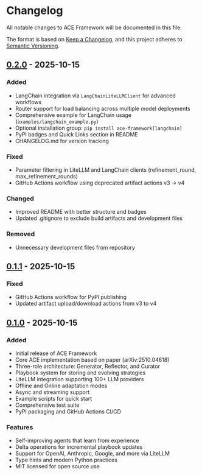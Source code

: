 # Changelog

All notable changes to ACE Framework will be documented in this file.

The format is based on [Keep a Changelog](https://keepachangelog.com/en/1.0.0/),
and this project adheres to [Semantic Versioning](https://semver.org/spec/v2.0.0.html).

## [0.2.0] - 2025-10-15

### Added
- LangChain integration via `LangChainLiteLLMClient` for advanced workflows
- Router support for load balancing across multiple model deployments
- Comprehensive example for LangChain usage (`examples/langchain_example.py`)
- Optional installation group: `pip install ace-framework[langchain]`
- PyPI badges and Quick Links section in README
- CHANGELOG.md for version tracking

### Fixed
- Parameter filtering in LiteLLM and LangChain clients (refinement_round, max_refinement_rounds)
- GitHub Actions workflow using deprecated artifact actions v3 → v4

### Changed
- Improved README with better structure and badges
- Updated .gitignore to exclude build artifacts and development files

### Removed
- Unnecessary development files from repository

## [0.1.1] - 2025-10-15

### Fixed
- GitHub Actions workflow for PyPI publishing
- Updated artifact upload/download actions from v3 to v4

## [0.1.0] - 2025-10-15

### Added
- Initial release of ACE Framework
- Core ACE implementation based on paper (arXiv:2510.04618)
- Three-role architecture: Generator, Reflector, and Curator
- Playbook system for storing and evolving strategies
- LiteLLM integration supporting 100+ LLM providers
- Offline and Online adaptation modes
- Async and streaming support
- Example scripts for quick start
- Comprehensive test suite
- PyPI packaging and GitHub Actions CI/CD

### Features
- Self-improving agents that learn from experience
- Delta operations for incremental playbook updates
- Support for OpenAI, Anthropic, Google, and more via LiteLLM
- Type hints and modern Python practices
- MIT licensed for open source use

[0.2.0]: https://github.com/Kayba-ai/agentic-context-engine/compare/v0.1.1...v0.2.0
[0.1.1]: https://github.com/Kayba-ai/agentic-context-engine/compare/v0.1.0...v0.1.1
[0.1.0]: https://github.com/Kayba-ai/agentic-context-engine/releases/tag/v0.1.0